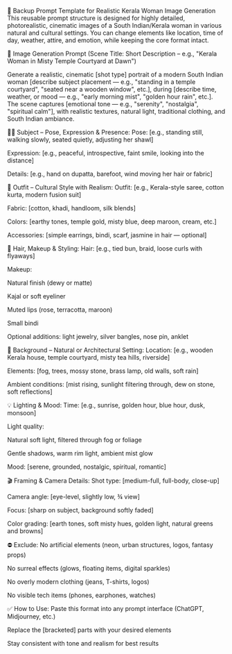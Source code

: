 📝 Backup Prompt Template for Realistic Kerala Woman Image Generation
This reusable prompt structure is designed for highly detailed, photorealistic, cinematic images of a South Indian/Kerala woman in various natural and cultural settings. You can change elements like location, time of day, weather, attire, and emotion, while keeping the core format intact.

🎨 Image Generation Prompt
(Scene Title: Short Description – e.g., "Kerala Woman in Misty Temple Courtyard at Dawn")

Generate a realistic, cinematic [shot type] portrait of a modern South Indian woman [describe subject placement — e.g., "standing in a temple courtyard", "seated near a wooden window", etc.], during [describe time, weather, or mood — e.g., "early morning mist", "golden hour rain", etc.]. The scene captures [emotional tone — e.g., "serenity", "nostalgia", "spiritual calm"], with realistic textures, natural light, traditional clothing, and South Indian ambiance.

👩‍🦰 Subject – Pose, Expression & Presence:
Pose: [e.g., standing still, walking slowly, seated quietly, adjusting her shawl]

Expression: [e.g., peaceful, introspective, faint smile, looking into the distance]

Details: [e.g., hand on dupatta, barefoot, wind moving her hair or fabric]

👗 Outfit – Cultural Style with Realism:
Outfit: [e.g., Kerala-style saree, cotton kurta, modern fusion suit]

Fabric: [cotton, khadi, handloom, silk blends]

Colors: [earthy tones, temple gold, misty blue, deep maroon, cream, etc.]

Accessories: [simple earrings, bindi, scarf, jasmine in hair — optional]

💄 Hair, Makeup & Styling:
Hair: [e.g., tied bun, braid, loose curls with flyaways]

Makeup:

Natural finish (dewy or matte)

Kajal or soft eyeliner

Muted lips (rose, terracotta, maroon)

Small bindi

Optional additions: light jewelry, silver bangles, nose pin, anklet

🌿 Background – Natural or Architectural Setting:
Location: [e.g., wooden Kerala house, temple courtyard, misty tea hills, riverside]

Elements: [fog, trees, mossy stone, brass lamp, old walls, soft rain]

Ambient conditions: [mist rising, sunlight filtering through, dew on stone, soft reflections]

💡 Lighting & Mood:
Time: [e.g., sunrise, golden hour, blue hour, dusk, monsoon]

Light quality:

Natural soft light, filtered through fog or foliage

Gentle shadows, warm rim light, ambient mist glow

Mood: [serene, grounded, nostalgic, spiritual, romantic]

🎬 Framing & Camera Details:
Shot type: [medium-full, full-body, close-up]

Camera angle: [eye-level, slightly low, ¾ view]

Focus: [sharp on subject, background softly faded]

Color grading: [earth tones, soft misty hues, golden light, natural greens and browns]

⛔ Exclude:
No artificial elements (neon, urban structures, logos, fantasy props)

No surreal effects (glows, floating items, digital sparkles)

No overly modern clothing (jeans, T-shirts, logos)

No visible tech items (phones, earphones, watches)

✅ How to Use:
Paste this format into any prompt interface (ChatGPT, Midjourney, etc.)

Replace the [bracketed] parts with your desired elements

Stay consistent with tone and realism for best results
